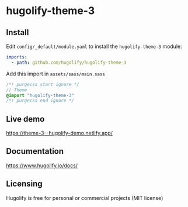 # hugolify-theme-3

## Install

Edit `config/_default/module.yaml` to install the `hugolify-theme-3` module:

```yml
imports:
  - path: github.com/hugolify/hugolify-theme-3
```

Add this import in `assets/sass/main.sass`

```sass
/*! purgecss start ignore */
// Theme
@import "hugolify-theme-3"
/*! purgecss end ignore */
```

## Live demo

https://theme-3--hugolify-demo.netlify.app/

## Documentation

https://www.hugolify.io/docs/

## Licensing

Hugolify is free for personal or commercial projects (MIT license)
